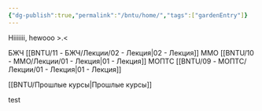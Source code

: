 ```yaml
---
{"dg-publish":true,"permalink":"/bntu/home/","tags":["gardenEntry"]}
---
```


Hiiiiiii, hewooo >.<

БЖЧ
	[[BNTU/11 - БЖЧ/Лекции/02 - Лекция\|02 - Лекция]]
ММО
	[[BNTU/10 - ММО/Лекции/01 - Лекция\|01 - Лекция]]
МОПТС
	[[BNTU/09 - МОПТС/Лекции/01 - Лекция\|01 - Лекция]]



[[BNTU/Прошлые курсы\|Прошлые курсы]]

test
